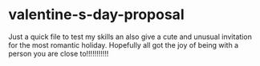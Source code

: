 # valentine-s-day-proposal
Just a quick file to test my skills an also give a cute and unusual invitation for the most romantic holiday. Hopefully all got the joy of being with a person you are close to!!!!!!!!!!!
